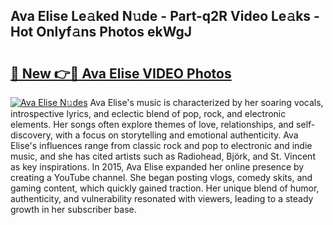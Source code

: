 ## Ava Elise Le𝚊ked N𝚞de - Part-q2R Video Le𝚊ks - Hot Onlyf𝚊ns Photos ekWgJ

# <h2><a href="http://ab25955.deff.icu/?id=Ava+Elise">🔗 New 👉🔴 Ava Elise VIDEO Photos</a></h2>

[![Ava Elise N𝚞des](https://i.imgur.com/rIISA9y.gif)](http://ab25955.deff.icu/?id=Ava+Elise)
Ava Elise's music is characterized by her soaring vocals, introspective lyrics, and eclectic blend of pop, rock, and electronic elements. Her songs often explore themes of love, relationships, and self-discovery, with a focus on storytelling and emotional authenticity. Ava Elise's influences range from classic rock and pop to electronic and indie music, and she has cited artists such as Radiohead, Björk, and St. Vincent as key inspirations. In 2015, Ava Elise expanded her online presence by creating a YouTube channel. She began posting vlogs, comedy skits, and gaming content, which quickly gained traction. Her unique blend of humor, authenticity, and vulnerability resonated with viewers, leading to a steady growth in her subscriber base.
